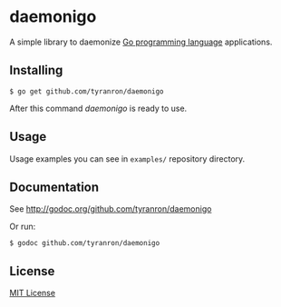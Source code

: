 daemonigo
=========

A simple library to daemonize [Go programming language](http://golang.org/) applications.


## Installing

    $ go get github.com/tyranron/daemonigo

After this command *daemonigo* is ready to use.


## Usage
Usage examples you can see in `examples/` repository directory.


## Documentation

See http://godoc.org/github.com/tyranron/daemonigo

Or run:

    $ godoc github.com/tyranron/daemonigo


## License
[MIT License](LICENSE.md)
